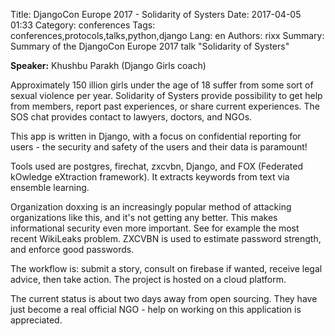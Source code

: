 Title: DjangoCon Europe 2017 - Solidarity of Systers
Date:   2017-04-05 01:33
Category: conferences
Tags: conferences,protocols,talks,python,django
Lang: en
Authors: rixx
Summary: Summary of the DjangoCon Europe 2017 talk "Solidarity of Systers"

**Speaker:** Khushbu Parakh (Django Girls coach)

Approximately 150 illion girls under the age of 18 suffer from some sort of sexual violence per year. Solidarity of
Systers provide possibility to get help from members, report past experiences, or share current experiences. The SOS
chat provides contact to lawyers, doctors, and NGOs.

This app is written in Django, with a focus on confidential reporting for users - the security and safety of the users
and their data is paramount!

Tools used are postgres, firechat, zxcvbn, Django, and FOX (Federated kOwledge eXtraction framework). It extracts
keywords from text via ensemble learning.

Organization doxxing is an increasingly popular method of attacking organizations like this, and it's not getting any
better. This makes informational security even more important. See for example the most recent WikiLeaks problem.
ZXCVBN is used to estimate password strength, and enforce good passwords.

The workflow is: submit a story, consult on firebase if wanted, receive legal advice, then take action.
The project is hosted on a cloud platform.

The current status is about two days away from open sourcing. They have just become a real official NGO - help on
working on this application is appreciated.
